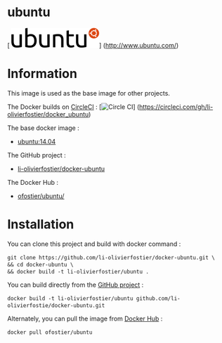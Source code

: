 # ubuntu
[ ![logo](https://github.com/li-olivierfostier/docker_ubuntu/blob/master/ubuntu.png?raw=true)]
(http://www.ubuntu.com/)


# Information

This image is used as the base image for other projects.

The Docker builds on [CircleCI](https://circleci.com) : [![Circle CI](https://circleci.com/gh/li-olivierfostier/docker_ubuntu.svg?style=shield)]
(https://circleci.com/gh/li-olivierfostier/docker_ubuntu)


The base docker image :

  * [ubuntu:14.04](https://hub.docker.com/_/ubuntu)

The GitHub project :

  * [li-olivierfostier/docker-ubuntu](https://www.github.com/li-olivierfostier/docker_ubuntu/)

The Docker Hub :

  * [ofostier/ubuntu/](https://hub.docker.com/r/ofostier/ubuntu)



# Installation
You can clone this project and build with docker command :

```
git clone https://github.com/li-olivierfostier/docker-ubuntu.git \
&& cd docker-ubuntu \
&& docker build -t li-olivierfostier/ubuntu .
```

You can build directly from the [GitHub project](https://github.com/li-olivierfostier/docker-ubuntu/) :

```
docker build -t li-olivierfostier/ubuntu github.com/li-olivierfostie/docker-ubuntu.git
```

Alternately, you can pull the image from [Docker Hub](https://hub.docker.com/r/ofostier/ubuntu/) :

```
docker pull ofostier/ubuntu
```

